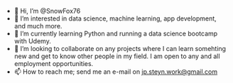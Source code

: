 - 👋 Hi, I’m @SnowFox76
- 👀 I’m interested in data science, machine learning, app development, and much more. 
- 🌱 I’m currently learning Python and running a data science bootcamp with Udemy. 
- 💞️ I’m looking to collaborate on any projects where I can learn somehting new and get to know other people in my field. I am open to any and all employment opportunities. 
- 📫 How to reach me; send me an e-mail on jp.steyn.work@gmail.com 

<!---
SnowFox76/SnowFox76 is a ✨ special ✨ repository because its `README.md` (this file) appears on your GitHub profile.
You can click the Preview link to take a look at your changes.
--->
